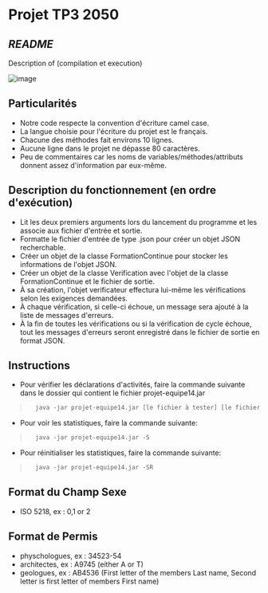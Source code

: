 # Projet TP3 2050

## _README_
Description of (compilation et execution) 

![image](https://user-images.githubusercontent.com/96098657/187054419-0d855275-b4d8-4598-b9e1-a50bd7569b50.png)

## Particularités
- Notre code respecte la convention d'écriture camel case.
- La langue choisie pour l'écriture du projet est le français.
- Chacune des méthodes fait environs 10 lignes.
- Aucune ligne dans le projet ne dépasse 80 caractères.
- Peu de commentaires car les noms de variables/méthodes/attributs donnent assez d'information par eux-même.

## Description du fonctionnement (en ordre d'exécution)
- Lit les deux premiers arguments lors du lancement du programme et les associe aux fichier d'entrée et sortie.
- Formatte le fichier d'entrée de type .json pour créer un objet JSON 
  recherchable.
- Créer un objet de la classe FormationContinue pour stocker les informations de l'objet JSON.
- Créer un objet de la classe Verification avec l'objet de la classe FormationContinue et le fichier de sortie.
- À sa création, l'objet verificateur effectura lui-même les vérifications selon les exigences demandées.
- À chaque vérification, si celle-ci échoue, un message sera ajouté à la liste de messages d'erreurs.
- À la fin de toutes les vérifications ou si la vérification de cycle échoue,
  tout les messages d'erreurs seront enregistré dans le fichier de sortie en 
  format JSON.

## Instructions
- Pour vérifier les déclarations d'activités, faire la commande suivante dans le dossier qui contient le fichier projet-equipe14.jar
>~~~csh
>   java -jar projet-equipe14.jar [le fichier à tester] [le fichier résultat]
>~~~

- Pour voir les statistiques, faire la commande suivante:
>~~~csh
>   java -jar projet-equipe14.jar -S
>~~~

- Pour réinitialiser les statistiques, faire la commande suivante:
>~~~csh
>   java -jar projet-equipe14.jar -SR
>~~~

## Format du Champ Sexe
- ISO 5218, ex : 0,1 or 2

## Format de Permis
- physchologues, ex : 34523-54
- architectes, ex : A9745 (either A or T) 
- geologues, ex : AB4536 (First letter of the members Last name, Second letter is first letter of members First name)

